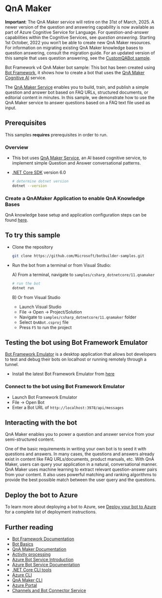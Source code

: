 ﻿# QnA Maker

**Important**: The QnA Maker service will retire on the 31st of March, 2025. A newer version of the question and answering capability is now available as part of Azure Cognitive Service for Language.
For question-and-answer capabilities within the Cognitive Services, see _question answering_. Starting 1st October, 2022 you won’t be able to create new QnA Maker resources. 
For information on migrating existing QnA Maker knowledge bases to question answering, consult the migration guide.
For an updated version of this sample that uses question answering, see the [CustomQABot sample](../12.customQABot).


Bot Framework v4 QnA Maker bot sample: This bot has been created using [Bot Framework](https://dev.botframework.com), it shows how to create a bot that uses the [QnA Maker Cognitive AI](https://www.qnamaker.ai) service.

The [QnA Maker Service](https://www.qnamaker.ai) enables you to build, train, and publish a simple question and answer bot based on FAQ URLs, structured documents, or editorial content in minutes. In this sample, we demonstrate how to use the QnA Maker service to answer questions based on a FAQ text file used as input.


## Prerequisites

This samples **requires** prerequisites in order to run.

### Overview

- This bot uses [QnA Maker Service](https://www.qnamaker.ai), an AI based cognitive service, to implement simple Question and Answer conversational patterns.

- [.NET Core SDK](https://dotnet.microsoft.com/download) version 6.0

  ```bash
  # determine dotnet version
  dotnet --version
  ```

### Create a QnAMaker Application to enable QnA Knowledge Bases

QnA knowledge base setup and application configuration steps can be found [here](https://aka.ms/qna-instructions).

## To try this sample

- Clone the repository

    ```bash
    git clone https://github.com/Microsoft/botbuilder-samples.git
    ```

- Run the bot from a terminal or from Visual Studio:

  A) From a terminal, navigate to `samples/csharp_dotnetcore/11.qnamaker`

  ```bash
  # run the bot
  dotnet run
  ```

  B) Or from Visual Studio

  - Launch Visual Studio
  - File -> Open -> Project/Solution
  - Navigate to `samples/csharp_dotnetcore/11.qnamaker` folder
  - Select `QnABot.csproj` file
  - Press `F5` to run the project

## Testing the bot using Bot Framework Emulator

[Bot Framework Emulator](https://github.com/microsoft/botframework-emulator) is a desktop application that allows bot developers to test and debug their bots on localhost or running remotely through a tunnel.

- Install the latest Bot Framework Emulator from [here](https://github.com/Microsoft/BotFramework-Emulator/releases)

### Connect to the bot using Bot Framework Emulator

- Launch Bot Framework Emulator
- File -> Open Bot
- Enter a Bot URL of `http://localhost:3978/api/messages`

## Interacting with the bot

QnA Maker enables you to power a question and answer service from your semi-structured content.

One of the basic requirements in writing your own bot is to seed it with questions and answers. In many cases, the questions and answers already exist in content like FAQ URLs/documents, product manuals, etc. With QnA Maker, users can query your application in a natural, conversational manner. QnA Maker uses machine learning to extract relevant question-answer pairs from your content. It also uses powerful matching and ranking algorithms to provide the best possible match between the user query and the questions.

## Deploy the bot to Azure

To learn more about deploying a bot to Azure, see [Deploy your bot to Azure](https://aka.ms/azuredeployment) for a complete list of deployment instructions.

## Further reading

- [Bot Framework Documentation](https://docs.botframework.com)
- [Bot Basics](https://docs.microsoft.com/azure/bot-service/bot-builder-basics?view=azure-bot-service-4.0)
- [QnA Maker Documentation](https://docs.microsoft.com/en-us/azure/cognitive-services/qnamaker/overview/overview)
- [Activity processing](https://docs.microsoft.com/en-us/azure/bot-service/bot-builder-concept-activity-processing?view=azure-bot-service-4.0)
- [Azure Bot Service Introduction](https://docs.microsoft.com/azure/bot-service/bot-service-overview-introduction?view=azure-bot-service-4.0)
- [Azure Bot Service Documentation](https://docs.microsoft.com/azure/bot-service/?view=azure-bot-service-4.0)
- [.NET Core CLI tools](https://docs.microsoft.com/en-us/dotnet/core/tools/?tabs=netcore2x)
- [Azure CLI](https://docs.microsoft.com/cli/azure/?view=azure-cli-latest)
- [QnA Maker CLI](https://github.com/Microsoft/botbuilder-tools/tree/master/packages/QnAMaker)
- [Azure Portal](https://portal.azure.com)
- [Channels and Bot Connector Service](https://docs.microsoft.com/en-us/azure/bot-service/bot-concepts?view=azure-bot-service-4.0)

